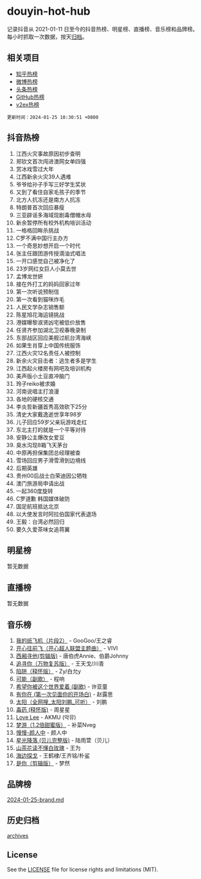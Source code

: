# douyin-hot-hub

记录抖音从 2021-01-11 日至今的抖音热榜、明星榜、直播榜、音乐榜和品牌榜。每小时抓取一次数据，按天[归档](archives)。

## 相关项目

- [知乎热榜](https://github.com/lonnyzhang423/zhihu-hot-hub)
- [微博热榜](https://github.com/lonnyzhang423/weibo-hot-hub)
- [头条热榜](https://github.com/lonnyzhang423/toutiao-hot-hub)
- [GitHub热榜](https://github.com/lonnyzhang423/github-hot-hub)
- [v2ex热榜](https://github.com/lonnyzhang423/v2ex-hot-hub)


`更新时间：2024-01-25 10:30:51 +0800`

## 抖音热榜

1. 江西火灾事故原因初步查明
1. 郑钦文首次闯进澳网女单四强
1. 赏冰戏雪过大年
1. 江西新余火灾39人遇难
1. 爷爷给孙子手写三好学生奖状
1. 又到了看住自家毛孩子的季节
1. 北方人抗冻还是南方人抗冻
1. 特朗普首次回应暴瘦
1. 三亚辟谣多海域现剧毒僧帽水母
1. 新余暂停所有校外机构培训活动
1. 一格格回眸杀挑战
1. C罗不满中国行主办方
1. 一个奇思妙想开启一个时代
1. 张主任跟团游传授滴油式唱法
1. 一开口感觉自己被净化了
1. 23岁网红女巨人小莫去世
1. 孟博龙世妍
1. 接在外打工的妈妈回家过年
1. 第一次听说预制信
1. 第一次看到猫咪炸毛
1. 人民文学杂志销售额
1. 陈星旭花海运镜挑战
1. 港媒曝黎淑贤凶宅被低价放售
1. 任贤齐参加湖北卫视春晚录制
1. 东部战区回应美舰过航台湾海峡
1. 如果生肖穿上中国传统服饰
1. 江西火灾12名责任人被控制
1. 新余火灾目击者：逃生者多是学生
1. 江西起火楼房有网吧及培训机构
1. 美声版小土豆直冲脑门
1. 玲子reiko被求婚
1. 河南说唱主打浪漫
1. 各地的硬核交通
1. 李炎哲新疆首秀高效砍下25分
1. 清史大家戴逸逝世享年98岁
1. 儿子回应59岁父亲玩游戏走红
1. 东北主打的就是一个平等对待
1. 安静公主爆改女爱豆
1. 臭水沟现8箱飞天茅台
1. 中原再担保集团总经理被查
1. 雪场回应男子滑雪滑到边境线
1. 后期英雄
1. 贵州00后战士白荣迪因公牺牲
1. 澳门旅游局申请出战
1. 一起360度旋转
1. C罗道歉 韩国媒体破防
1. 国足航班抵达北京
1. 以大使发言时阿拉伯国家代表退场
1. 王毅：台湾必然回归
1. 要久久爱茶味女追蒋翼

## 明星榜

暂无数据

## 直播榜

暂无数据

## 音乐榜

1. [我的纸飞机（片段2）](https://sf6-cdn-tos.douyinstatic.com/obj/tos-cn-ve-2774/oM2ZrKcg2CD5AeRB2gkeXOFB1IxAGJdZPazYHf) - GooGoo/王之睿
1. [开心往前飞（开心超人联盟主题曲）](https://sf86-cdn-tos.douyinstatic.com/obj/tos-cn-ve-2774/9d8fb7c82cf1421fb93a9fe925275e0a) - VIVI
1. [西厢寻他(剪辑版)](https://sf3-cdn-tos.douyinstatic.com/obj/tos-cn-ve-2774/oUsAVfAQKlRNxEv5qxvIB8o5qmIWUcXbzJKJhw) - 唐伯虎Annie、伯爵Johnny
1. [追寻你（万物复苏版）](https://sf3-cdn-tos.douyinstatic.com/obj/tos-cn-ve-2774/oYeAZJsbjIDit9APmBg8u6uDUQnHmoCf3gbo74) - 王天戈/川青
1. [陷阱（释怀版）](https://sf86-cdn-tos.douyinstatic.com/obj/tos-cn-ve-2774/oE8C21LeZrzKLDFfQYgMzx4GAIHageG5IzayY7) - Zy/白允y
1. [可能（副歌）](https://sf86-cdn-tos.douyinstatic.com/obj/tos-cn-ve-2774/cde1731888894259b333569393c2fb51) - 程响
1. [希望你被这个世界爱着 (副歌)](https://sf3-cdn-tos.douyinstatic.com/obj/tos-cn-ve-2774/oUHCmWQfZlE3QQBKBeD8rCFLpJzPgCpImhsxMt) - 许亚童
1. [有你在 (第一次见面你的开场白)](https://sf86-cdn-tos.douyinstatic.com/obj/tos-cn-ve-2774/oAthrQ3ClJBfI57uBoFEgNDYtNCZ0TSYQQfxQ0) - 赵露思
1. [太阳（全网搜_太阳刘鹏_可听）](https://sf86-cdn-tos.douyinstatic.com/obj/tos-cn-ve-2774/ogWbyIQnlBFImVbeDocRdCIYtBHlbJXgfZMvgz) - 刘鹏
1. [毒药 (释怀版)](https://sf3-cdn-tos.douyinstatic.com/obj/tos-cn-ve-2774/oYILMEAzspdZBIzy4frJNB8ZHPHWAhiwowd4Ad) - 周星星
1. [Love Lee](https://sf3-cdn-tos.douyinstatic.com/obj/tos-cn-ve-2774/o05GbkJGbCBTdDnMtB0fwOYgkeZp23vrWQDQBS) - AKMU (악뮤)
1. [梦游（1.2倍甜蜜版）](https://sf86-cdn-tos.douyinstatic.com/obj/tos-cn-ve-2774/o4gyAUm8hwufoEABmwVIiQtHsFuGzAEEWtNMzo) - 补菜Nveg
1. [慢慢-颜人中](https://sf86-cdn-tos.douyinstatic.com/obj/tos-cn-ve-2774/ocjHNfBXdBxQNC8ZGAeoLMFTUgtBg8bkExunDC) - 颜人中
1. [星光降落 (贝儿完整版)](https://sf3-cdn-tos.douyinstatic.com/obj/tos-cn-ve-2774/okwB9hAwyAtsFFkFBzAX1hOOfQuIoMNs0W2Mwr) - 陆雨萱（贝儿）
1. [山茶花读不懂白玫瑰](https://sf86-cdn-tos.douyinstatic.com/obj/tos-cn-ve-2774/osfn8B7DktrRHEPJgPCfDbw7QDQEkwC16BxZg9) - 王为
1. [海边探戈](https://sf86-cdn-tos.douyinstatic.com/obj/tos-cn-ve-2774/os9gE0VQCGqt6VQkZDyBBYvfSDY0QFe3vVmubn) - 王鹤棣/王齐铭/朴鲨
1. [是你（剪辑版）](https://sf6-cdn-tos.douyinstatic.com/obj/tos-cn-ve-2774/46019dae783c4c969944217fe1cfafc4) - 梦然

## 品牌榜

[2024-01-25-brand.md](archives/2024-01-25-brand.md)

## 历史归档

[archives](archives)

## License

See the [LICENSE](LICENSE) file for license rights and limitations (MIT).
